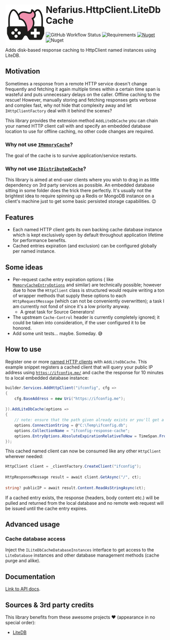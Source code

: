# <img src="assets/NSS-128x128.png" align="left" />Nefarius.HttpClient.LiteDbCache

![GitHub Workflow Status](https://img.shields.io/github/actions/workflow/status/nefarius/Nefarius.HttpClient.LiteDbCache/build.yml)
![Requirements](https://img.shields.io/badge/Requires-.NET%20%3E%3D6.0-blue.svg)
[![Nuget](https://img.shields.io/nuget/v/Nefarius.HttpClient.LiteDbCache)](https://www.nuget.org/packages/Nefarius.HttpClient.LiteDbCache/)
![Nuget](https://img.shields.io/nuget/dt/Nefarius.HttpClient.LiteDbCache)

Adds disk-based response caching to HttpClient named instances using LiteDB.

## Motivation

Sometimes a response from a remote HTTP service doesn't change frequently and fetching it again multiple times within a
certain time span is wasteful and puts unnecessary delays on the caller. Offline caching to the rescue! However,
manually storing and fetching responses gets verbose and complex fast, why not hide that complexity away and
let `IHttpClientFactory` deal with it behind the scenes?

This library provides the extension method `AddLiteDbCache` you can chain your named HTTP client call with and specify
an embedded database location to use for offline caching, no other code changes are required.

### Why not use [`IMemoryCache`](https://learn.microsoft.com/en-us/aspnet/core/performance/caching/memory)?

The goal of the cache is to survive application/service restarts.

### Why not use [`IDistributedCache`](https://learn.microsoft.com/en-us/aspnet/core/performance/caching/distributed)?

This library is aimed at end-user clients where you wish to drag in as little dependency on 3rd party services as
possible. An embedded database sitting in some folder does the trick there perfectly. It's usually not the brightest
idea to require spinning up a Redis or MongoDB instance on a client's machine just to get some basic persisted storage
capabilities. 😉

## Features

- Each named HTTP client gets its own backing cache database instance which is kept exclusively open by default
  throughout application lifetime for performance benefits.
- Cached entries expiration (and exclusion) can be configured globally per named instance.

## Some ideas

- Per-request cache entry expiration options (
  like [
  `MemoryCacheEntryOptions`](https://learn.microsoft.com/en-us/dotnet/api/microsoft.extensions.caching.memory.memorycacheentryoptions)
  and similar) are technically possible; however due to how the `HttpClient` class is structured would require writing a
  ton of wrapper methods that supply these options to each `HttpRequestMessage` (which can not be conveniently
  overwritten); a task I am currently not fond of since it's a low priority anyway.
    - A great task for Source Generators!
- The upstream `Cache-Control` header is currently completely ignored; it could be taken into consideration, if the user
  configured it to be honored.
- Add some unit tests... maybe. Someday. 😅

## How to use

Register one or
more [named HTTP clients](https://learn.microsoft.com/en-us/aspnet/core/fundamentals/http-requests#named-clients)
with `AddLiteDbCache`. This example snippet registers a cached client that will query your public IP address
using [`https://ifconfig.me/`](https://ifconfig.me/) and cache the response for 10 minutes to a local embedded database
instance:

```csharp
builder.Services.AddHttpClient("ifconfig", cfg =>
{
    cfg.BaseAddress = new Uri("https://ifconfig.me");
    
}).AddLiteDbCache(options =>
{
    // note: ensure that the path given already exists or you'll get a runtime exception
    options.ConnectionString = @"C:\Temp\ifconfig.db";
    options.CollectionName = "ifconfig-response-cache";
    options.EntryOptions.AbsoluteExpirationRelativeToNow = TimeSpan.FromMinutes(10);
});
```

This cached named client can now be consumed like any other `HttpClient` wherever needed:

```csharp
HttpClient client = _clientFactory.CreateClient("ifconfig");

HttpResponseMessage result = await client.GetAsync("/", ct);

string? publicIP = await result.Content.ReadAsStringAsync(ct);
```

If a cached entry exists, the response (headers, body content etc.) will be pulled and returned from the local database
and no remote web request will be issued until the cache entry expires.

## Advanced usage

### Cache database access

Inject the `ILiteDbCacheDatabaseInstances` interface to get access to the `LiteDatabase` instances and other database
management methods (cache purge and alike).

## Documentation

[Link to API docs](docs/index.md).

## Sources & 3rd party credits

This library benefits from these awesome projects ❤ (appearance in no special order):

- [LiteDB](https://github.com/mbdavid/LiteDB)
